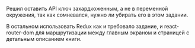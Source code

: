 Решил оставить API ключ захардкоженным, а не в переменной окружения, так как сомневался, нужно ли убирать его в этом задании.

В остальном использовать Redux как и требовало задание, и react-router-dom для маршрутизации между главным экраном и страницей с детальным описанием книги.
